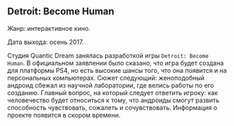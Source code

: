 ## **Detroit: Become Human**

Жанр: интерактивное кино.

Дата выхода: осень 2017.

Студия Quantic Dream занялась разработкой игры `Detroit: Become Human`. В официальном заявлении было сказано, что игра будет создана для платформы PS4, но есть высокие шансы того, что она появится и на персональных компьютерах. Сюжет следующий: женоподобный андроид сбежал из научной лаборатории, где велись работы по его созданию. Главный вопрос, на который следует ответить игроку: как человечество будет относиться к тому, что андроиды смогут развить способность чувствовать, сожалеть и сочувствовать. Информация о проекте появится в скором времени.
